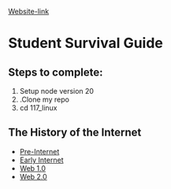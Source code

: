 [Website-link](https://ann562.github.io/business-website/)

# Student Survival Guide


## Steps to complete:
1. Setup node version 20
2. .Clone my repo
3. cd 117_linux


## The History of the Internet
- [Pre-Internet](Pre-Internet.md)
- [Early Internet](Early-Internet.md)
- [Web 1.0](Web1.md)
- [Web 2.0](Web2.md)




